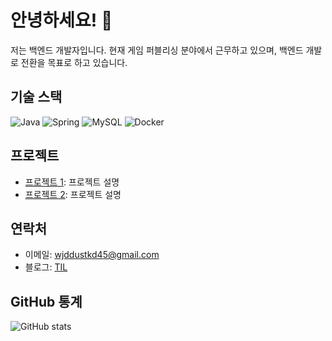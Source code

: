 # 안녕하세요! 👋
저는 백엔드 개발자입니다. 현재 게임 퍼블리싱 분야에서 근무하고 있으며, 백엔드 개발로 전환을 목표로 하고 있습니다.

## 기술 스택
![Java](https://img.shields.io/badge/Java-ED8B00?style=for-the-badge&logo=java&logoColor=white)
![Spring](https://img.shields.io/badge/Spring-6DB33F?style=for-the-badge&logo=spring&logoColor=white)
![MySQL](https://img.shields.io/badge/MySQL-4479A1?style=for-the-badge&logo=mysql&logoColor=white)
![Docker](https://img.shields.io/badge/Docker-2496ED?style=for-the-badge&logo=docker&logoColor=white)

## 프로젝트
- [프로젝트 1](https://github.com/yourusername/project1): 프로젝트 설명
- [프로젝트 2](https://github.com/yourusername/project2): 프로젝트 설명

## 연락처
- 이메일: wjddustkd45@gmail.com
- 블로그: [TIL](https://publish.obsidian.md/til)

## GitHub 통계
![GitHub stats](https://github-readme-stats.vercel.app/api?username=yourusername&show_icons=true&theme=radical)
